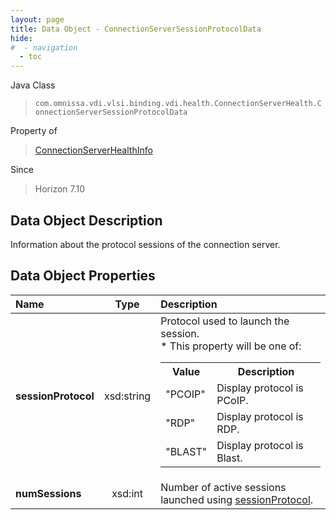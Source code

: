 ```yaml
---
layout: page
title: Data Object - ConnectionServerSessionProtocolData
hide:
#  - navigation
  - toc
---
```






Java Class
> `com.omnissa.vdi.vlsi.binding.vdi.health.ConnectionServerHealth.ConnectionServerSessionProtocolData`

Property of
> [ConnectionServerHealthInfo](vdi.health.ConnectionServerHealth.ConnectionServerHealthInfo.md#field_detail)

Since
> Horizon 7.10


## Data Object Description

Information about the protocol sessions of the connection server.

## Data Object Properties

 Name | Type | Description
:---|:---:|:---
**sessionProtocol**|  xsd:string|  Protocol used to launch the session.<br>* This property will be one of:<br><table><tr><th>Value</th><th>Description</th></tr><tr><td>"PCOIP"</td><td>Display protocol is PCoIP.</td></tr><tr><td>"RDP"</td><td>Display protocol is RDP.</td></tr><tr><td>"BLAST"</td><td>Display protocol is Blast.</td></tr></table>
**numSessions**|  xsd:int|  Number of active sessions launched using [sessionProtocol](vdi.health.ConnectionServerHealth.ConnectionServerSessionProtocolData.md#sessionProtocol).
 


 
